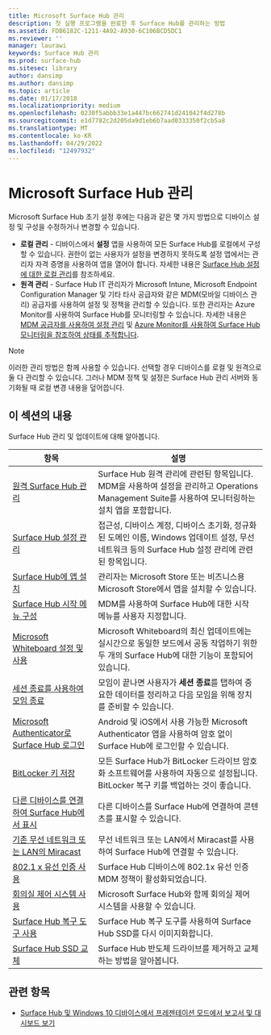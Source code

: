 ```yaml
---
title: Microsoft Surface Hub 관리
description: 첫 실행 프로그램을 완료한 후 Surface Hub를 관리하는 방법
ms.assetid: FDB6182C-1211-4A92-A930-6C106BCD5DC1
ms.reviewer: ''
manager: laurawi
keywords: Surface Hub 관리
ms.prod: surface-hub
ms.sitesec: library
author: dansimp
ms.author: dansimp
ms.topic: article
ms.date: 01/17/2018
ms.localizationpriority: medium
ms.openlocfilehash: 0230f5abbb33e1a447bc662741d241042f4d278b
ms.sourcegitcommit: e1d7782c2d205da9d1eb6b7aad0333350f2cb5a8
ms.translationtype: MT
ms.contentlocale: ko-KR
ms.lasthandoff: 04/29/2022
ms.locfileid: "12497932"
---
```

# <a name="manage-microsoft-surface-hub"></a>Microsoft Surface Hub 관리

Microsoft Surface Hub 초기 설정 후에는 다음과 같은 몇 가지 방법으로 디바이스 설정 및 구성을 수정하거나 변경할 수 있습니다.

- **로컬 관리** - 디바이스에서 **설정** 앱을 사용하여 모든 Surface Hub를 로컬에서 구성할 수 있습니다. 권한이 없는 사용자가 설정을 변경하지 못하도록 설정 앱에서는 관리자 자격 증명을 사용하여 앱을 열어야 합니다. 자세한 내용은 [Surface Hub 설정에 대한 로컬 관리](local-management-surface-hub-settings.md)를 참조하세요.
- **원격 관리** - Surface Hub IT 관리자가 Microsoft Intune, Microsoft Endpoint Configuration Manager 및 기타 타사 공급자와 같은 MDM(모바일 디바이스 관리) 공급자를 사용하여 설정 및 정책을 관리할 수 있습니다. 또한 관리자는 Azure Monitor를 사용하여 Surface Hub를 모니터링할 수 있습니다.  자세한 내용은 [MDM 공급자를 사용하여 설정 관리](manage-settings-with-mdm-for-surface-hub.md) 및 [Azure Monitor를 사용하여 Surface Hub 모니터링을 참조하여 상태를 추적합니다](/azure/azure-monitor/insights/surface-hubs).

> [!NOTE]
> 이러한 관리 방법은 함께 사용할 수 있습니다. 선택할 경우 디바이스를 로컬 및 원격으로 둘 다 관리할 수 있습니다. 그러나 MDM 정책 및 설정은 Surface Hub 관리 서버와 동기화될 때 로컬 변경 내용을 덮어씁니다.

## <a name="in-this-section"></a>이 섹션의 내용

Surface Hub 관리 및 업데이트에 대해 알아봅니다.

| 항목 | 설명 |
| ----- | ----------- |
| [원격 Surface Hub 관리](remote-surface-hub-management.md) |Surface Hub 원격 관리에 관련된 항목입니다. MDM을 사용하여 설정을 관리하고 Operations Management Suite를 사용하여 모니터링하는 설치 앱을 포함합니다. |
| [Surface Hub 설정 관리](manage-surface-hub-settings.md) |접근성, 디바이스 계정, 디바이스 초기화, 정규화된 도메인 이름, Windows 업데이트 설정, 무선 네트워크 등의 Surface Hub 설정 관리에 관련된 항목입니다. |
| [Surface Hub에 앱 설치](install-apps-on-surface-hub.md) | 관리자는 Microsoft Store 또는 비즈니스용 Microsoft Store에서 앱을 설치할 수 있습니다.|
[Surface Hub 시작 메뉴 구성](surface-hub-start-menu.md) | MDM를 사용하여 Surface Hub에 대한 시작 메뉴를 사용자 지정합니다.
| [Microsoft Whiteboard 설정 및 사용](whiteboard-collaboration.md)  | Microsoft Whiteboard의 최신 업데이트에는 실시간으로 동일한 보드에서 공동 작업하기 위한 두 개의 Surface Hub에 대한 기능이 포함되어 있습니다.   |
| [세션 종료를 사용하여 모임 종료](finishing-your-surface-hub-meeting.md) | 모임이 끝나면 사용자가 **세션 종료**를 탭하여 중요한 데이터를 정리하고 다음 모임을 위해 장치를 준비할 수 있습니다.|
| [Microsoft Authenticator로 Surface Hub 로그인](surface-hub-authenticator-app.md) | Android 및 iOS에서 사용 가능한 Microsoft Authenticator 앱을 사용하여 암호 없이 Surface Hub에 로그인할 수 있습니다.   |
| [BitLocker 키 저장](save-bitlocker-key-surface-hub.md) | 모든 Surface Hub가 BitLocker 드라이브 암호화 소프트웨어를 사용하여 자동으로 설정됩니다. BitLocker 복구 키를 백업하는 것이 좋습니다.|
| [다른 디바이스를 연결하여 Surface Hub에서 표시](connect-and-display-with-surface-hub.md) | 다른 디바이스를 Surface Hub에 연결하여 콘텐츠를 표시할 수 있습니다.|
| [기존 무선 네트워크 또는 LAN의 Miracast](miracast-over-infrastructure.md) | 무선 네트워크 또는 LAN에서 Miracast를 사용하여 Surface Hub에 연결할 수 있습니다. |
 [802.1 x 유선 인증 사용](enable-8021x-wired-authentication.md) | Surface Hub 디바이스에 802.1x 유선 인증 MDM 정책이 활성화되었습니다.
| [회의실 제어 시스템 사용](use-room-control-system-with-surface-hub.md) | Microsoft Surface Hub와 함께 회의실 제어 시스템을 사용할 수 있습니다.|
[Surface Hub 복구 도구 사용](surface-hub-recovery-tool.md) | Surface Hub 복구 도구를 사용하여 Surface Hub SSD를 다시 이미지화합니다.
[Surface Hub SSD 교체](surface-hub-ssd-replacement.md) | Surface Hub 반도체 드라이브를 제거하고 교체하는 방법을 알아봅니다.

## <a name="related-topics"></a>관련 항목

- [Surface Hub 및 Windows 10 디바이스에서 프레젠테이션 모드에서 보고서 및 대시보드 보기](https://powerbi.microsoft.com/documentation/powerbi-mobile-win10-app-presentation-mode/)
